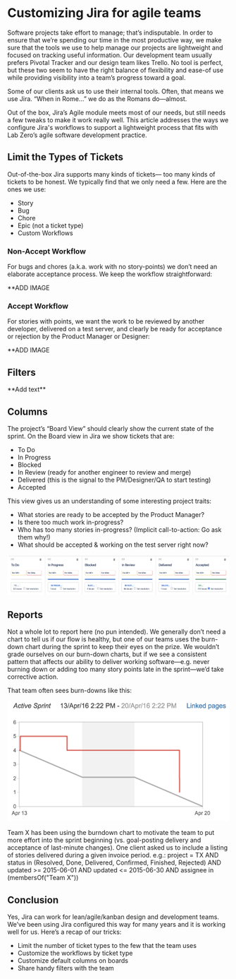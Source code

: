 <h1>Customizing Jira for agile teams</h1>

Software projects take effort to manage; that’s indisputable. In order to ensure that we’re spending our time in the most productive way, we make sure that the tools we use to help manage our projects are lightweight and focused on tracking useful information. Our development team usually prefers Pivotal Tracker and our design team likes Trello. No tool is perfect, but these two seem to have the right balance of flexibility and ease-of use while providing visibility into a team’s progress toward a goal. 

Some of our clients ask us to use their internal tools. Often, that means we use Jira. “When in Rome...” we do as the Romans do—almost.

Out of the box, Jira’s Agile module meets most of our needs, but still needs a few tweaks to make it work really well. This article addresses the ways we configure Jira's workflows to support a lightweight process that fits with Lab Zero’s agile software development practice.  

<h2>Limit the Types of Tickets</h2>
Out-of-the-box Jira supports many kinds of tickets— too many kinds of tickets to be honest. We typically find that we only need a few. Here are the ones we use:

- Story
- Bug
- Chore
- Epic (not a ticket type)
- Custom Workflows

<h3>Non-Accept Workflow</h3>

For bugs and chores (a.k.a. work with no story-points) we don’t need an elaborate acceptance process. We keep the workflow straightforward:

**ADD IMAGE

<h3>Accept Workflow</h3>
For stories with points, we want the work to be reviewed by another developer, delivered on a test server, and clearly be ready for acceptance or rejection by the Product Manager or Designer:

**ADD IMAGE

<h2>Filters</h2>
**Add text**

<h2>Columns</h2>
The project’s “Board View” should clearly show the current state of the sprint. On the Board view in Jira we show tickets that are:

- To Do
- In Progress
- Blocked
- In Review (ready for another engineer to review and merge)
- Delivered (this is the signal to the PM/Designer/QA to start testing)
- Accepted

This view gives us an understanding of some interesting project traits:

- What stories are ready to be accepted by the Product Manager?
- Is there too much work in-progress?
- Who has too many stories in-progress? (Implicit call-to-action: Go ask them why!)
- What should be accepted & working on the test server right now?

![Jira configuration](/assets/images/Jira_column_configuration_backend.png)

<h2>Reports</h2>
Not a whole lot to report here (no pun intended). We generally don’t need a chart to tell us if our flow is healthy, but one of our teams uses the burn-down chart during the sprint to keep their eyes on the prize. We wouldn’t grade ourselves on our burn-down charts, but if we see a consistent pattern that affects our ability to deliver working software—e.g. never burning down or adding too many story points late in the sprint—we’d take corrective action.

That team often sees burn-downs like this:

![Jira Report](/assets/images/jira-report.png)

Team X has been using the burndown chart to motivate the team to put more effort into the sprint beginning (vs. goal-posting delivery and acceptance of last-minute changes).
One client asked us to include a listing of stories delivered during a given invoice period. e.g.:
project = TX AND status in (Resolved, Done, Delivered, Confirmed, Finished, Rejected) AND updated >= 2015-06-01 AND updated <= 2015-06-30 AND assignee in (membersOf("Team X"))

<h2>Conclusion</h2>
Yes, Jira can work for lean/agile/kanban design and development teams. We’ve been using Jira configured this way for many years and it is working well for us. Here’s a recap of our tricks:

- Limit the number of ticket types to the few that the team uses
- Customize the workflows by ticket type
- Customize default columns on boards
- Share handy filters with the team
